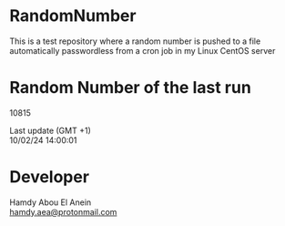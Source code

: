 # RandomNumber    
This is a test repository where a random number is pushed to a file automatically passwordless from a cron job in my Linux CentOS server    
# Random Number of the last run   
10815
      
Last update (GMT +1)    
10/02/24 14:00:01
# Developer    
Hamdy Abou El Anein   
hamdy.aea@protonmail.com
